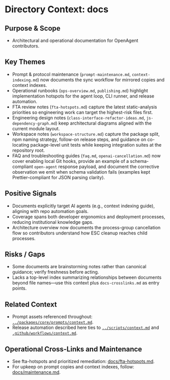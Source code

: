 # Directory Context: docs

## Purpose & Scope

- Architectural and operational documentation for OpenAgent contributors.

## Key Themes

- Prompt & protocol maintenance (`prompt-maintenance.md`, `context-indexing.md`) now documents the sync workflow for mirrored copies and context indexes.
- Operational runbooks (`ops-overview.md`, `publishing.md`) highlight implementation hotspots for the agent loop, CLI runner, and release automation.
- FTA review notes (`fta-hotspots.md`) capture the latest static-analysis priorities so engineering work can target the highest-risk files first.
- Engineering design notes (`class-interface-refactor-ideas.md`, `js-dependency-graph.md`) keep architectural diagrams aligned with the current module layout.
- Workspace notes (`workspace-structure.md`) capture the package split, npm naming strategy, follow-on release steps, and
  guidance on co-locating package-level unit tests while keeping integration suites at the repository root.
- FAQ and troubleshooting guides (`faq.md`, `openai-cancellation.md`) now cover enabling local Git hooks, provide an example of
  a schema-compliant `open-agent` response payload, and document the corrective observation we emit when schema validation fails
  (examples kept Prettier-compliant for JSON parsing clarity).

## Positive Signals

- Documents explicitly target AI agents (e.g., context indexing guide), aligning with repo automation goals.
- Coverage spans both developer ergonomics and deployment processes, reducing institutional knowledge gaps.
- Architecture overview now documents the process-group cancellation flow so contributors understand how ESC cleanup reaches child processes.

## Risks / Gaps

- Some documents are brainstorming notes rather than canonical guidance; verify freshness before acting.
- Lacks a top-level index summarizing relationships between documents beyond file names—use this context plus `docs-crosslinks.md` as entry points.

## Related Context

- Prompt assets referenced throughout: [`../packages/core/prompts/context.md`](../packages/core/prompts/context.md).
- Release automation described here ties to [`../scripts/context.md`](../scripts/context.md) and [`.github/workflows/context.md`](../.github/workflows/context.md).

## Operational Cross-Links and Maintenance

- See fta-hotspots and prioritized remediation: [docs/fta-hotspots.md](./fta-hotspots.md).
- For upkeep on prompt copies and context indexes, follow: [docs/maintenance.md](./maintenance.md).
